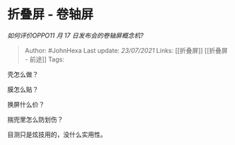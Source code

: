 # 折叠屏 - 卷轴屏
*如何评价OPPO11 月 17 日发布会的卷轴屏概念机?*

> Author: #JohnHexa
Last update: *23/07/2021* 
Links: [[折叠屏]] [[折叠屏 - 前途]]
Tags:  

 
壳怎么做？

膜怎么贴？

换屏什么价？

揣兜里怎么防划伤？

目测只是炫技用的，没什么实用性。



